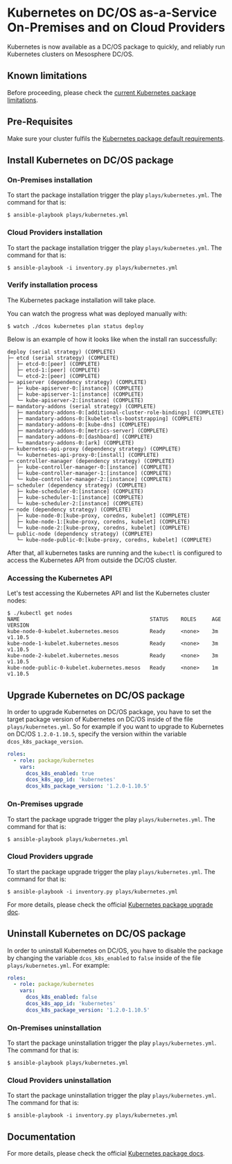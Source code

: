 # Kubernetes on DC/OS as-a-Service On-Premises and on Cloud Providers

Kubernetes is now available as a DC/OS package to quickly, and reliably run Kubernetes clusters on Mesosphere DC/OS.

## Known limitations

Before proceeding, please check the [current Kubernetes package limitations](https://docs.mesosphere.com/service-docs/kubernetes/1.2.0-1.10.5/limitations/).

## Pre-Requisites

Make sure your cluster fulfils the [Kubernetes package default requirements](https://docs.mesosphere.com/service-docs/kubernetes/1.2.0-1.10.5/install/#prerequisites/).

## Install Kubernetes on DC/OS package

### On-Premises installation

To start the package installation trigger the play `plays/kubernetes.yml`. The command for that is:

```shell
$ ansible-playbook plays/kubernetes.yml
```

### Cloud Providers installation

To start the package installation trigger the play `plays/kubernetes.yml`. The command for that is:

```shell
$ ansible-playbook -i inventory.py plays/kubernetes.yml
```

### Verify installation process

The Kubernetes package installation will take place.

You can watch the progress what was deployed manually with:

```shell
$ watch ./dcos kubernetes plan status deploy
```

Below is an example of how it looks like when the install ran successfully:

```
deploy (serial strategy) (COMPLETE)
├─ etcd (serial strategy) (COMPLETE)
│  ├─ etcd-0:[peer] (COMPLETE)
│  ├─ etcd-1:[peer] (COMPLETE)
│  └─ etcd-2:[peer] (COMPLETE)
├─ apiserver (dependency strategy) (COMPLETE)
│  ├─ kube-apiserver-0:[instance] (COMPLETE)
│  ├─ kube-apiserver-1:[instance] (COMPLETE)
│  └─ kube-apiserver-2:[instance] (COMPLETE)
├─ mandatory-addons (serial strategy) (COMPLETE)
│  ├─ mandatory-addons-0:[additional-cluster-role-bindings] (COMPLETE)
│  ├─ mandatory-addons-0:[kubelet-tls-bootstrapping] (COMPLETE)
│  ├─ mandatory-addons-0:[kube-dns] (COMPLETE)
│  ├─ mandatory-addons-0:[metrics-server] (COMPLETE)
│  ├─ mandatory-addons-0:[dashboard] (COMPLETE)
│  └─ mandatory-addons-0:[ark] (COMPLETE)
├─ kubernetes-api-proxy (dependency strategy) (COMPLETE)
│  └─ kubernetes-api-proxy-0:[install] (COMPLETE)
├─ controller-manager (dependency strategy) (COMPLETE)
│  ├─ kube-controller-manager-0:[instance] (COMPLETE)
│  ├─ kube-controller-manager-1:[instance] (COMPLETE)
│  └─ kube-controller-manager-2:[instance] (COMPLETE)
├─ scheduler (dependency strategy) (COMPLETE)
│  ├─ kube-scheduler-0:[instance] (COMPLETE)
│  ├─ kube-scheduler-1:[instance] (COMPLETE)
│  └─ kube-scheduler-2:[instance] (COMPLETE)
├─ node (dependency strategy) (COMPLETE)
│  ├─ kube-node-0:[kube-proxy, coredns, kubelet] (COMPLETE)
│  ├─ kube-node-1:[kube-proxy, coredns, kubelet] (COMPLETE)
│  └─ kube-node-2:[kube-proxy, coredns, kubelet] (COMPLETE)
└─ public-node (dependency strategy) (COMPLETE)
   └─ kube-node-public-0:[kube-proxy, coredns, kubelet] (COMPLETE)
```

After that, all kubernetes tasks are running and the `kubectl` is configured to access the Kubernetes API from outside the DC/OS cluster.

### Accessing the Kubernetes API

Let's test accessing the Kubernetes API and list the Kubernetes cluster nodes:

```shell
$ ./kubectl get nodes
NAME                                          STATUS    ROLES     AGE       VERSION
kube-node-0-kubelet.kubernetes.mesos          Ready     <none>    3m        v1.10.5
kube-node-1-kubelet.kubernetes.mesos          Ready     <none>    3m        v1.10.5
kube-node-2-kubelet.kubernetes.mesos          Ready     <none>    3m        v1.10.5
kube-node-public-0-kubelet.kubernetes.mesos   Ready     <none>    1m        v1.10.5
```

## Upgrade Kubernetes on DC/OS package

In order to upgrade Kubernetes on DC/OS package, you have to set the target package version of Kubernetes on DC/OS inside of the file `plays/kubernetes.yml`. So for example if you want to upgrade to Kubernetes on DC/OS `1.2.0-1.10.5`, specify the version within the variable `dcos_k8s_package_version`.

```yaml
roles:
  - role: package/kubernetes
    vars:
      dcos_k8s_enabled: true
      dcos_k8s_app_id: 'kubernetes'
      dcos_k8s_package_version: '1.2.0-1.10.5'
```

### On-Premises upgrade

To start the package upgrade trigger the play `plays/kubernetes.yml`. The command for that is:

```shell
$ ansible-playbook plays/kubernetes.yml
```

### Cloud Providers upgrade

To start the package upgrade trigger the play `plays/kubernetes.yml`. The command for that is:

```shell
$ ansible-playbook -i inventory.py plays/kubernetes.yml
```

For more details, please check the official [Kubernetes package upgrade doc](https://docs.mesosphere.com/services/kubernetes/1.2.0-1.10.5/upgrade/#updating-the-package-version).

## Uninstall Kubernetes on DC/OS package

In order to uninstall Kubernetes on DC/OS, you have to disable the package by changing the variable `dcos_k8s_enabled` to `false` inside of the file `plays/kubernetes.yml`. For example:

```yaml
roles:
  - role: package/kubernetes
    vars:
      dcos_k8s_enabled: false
      dcos_k8s_app_id: 'kubernetes'
      dcos_k8s_package_version: '1.2.0-1.10.5'
```

### On-Premises uninstallation

To start the package uninstallation trigger the play `plays/kubernetes.yml`. The command for that is:

```shell
$ ansible-playbook plays/kubernetes.yml
```

### Cloud Providers uninstallation

To start the package uninstallation trigger the play `plays/kubernetes.yml`. The command for that is:

```shell
$ ansible-playbook -i inventory.py plays/kubernetes.yml
```

## Documentation

For more details, please check the official [Kubernetes package docs](https://docs.mesosphere.com/service-docs/kubernetes/1.2.0-1.10.5).
